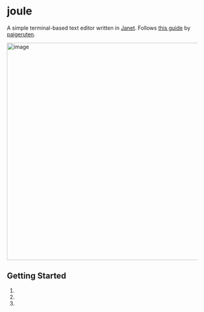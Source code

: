 # joule

A simple terminal-based text editor written in [Janet](janet-lang/janet). Follows [this guide](https://viewsourcecode.org/snaptoken/kilo/index.html) by [paigeruten](https://github.com/paigeruten).

<img width="575" alt="image" src="https://user-images.githubusercontent.com/55862180/180586621-ce0e8d2c-cb23-411f-bcf4-8fb59797e577.png">

## Getting Started 

1. <!-- TODO: Give some helpful usage steps -->

2. 

3. 
